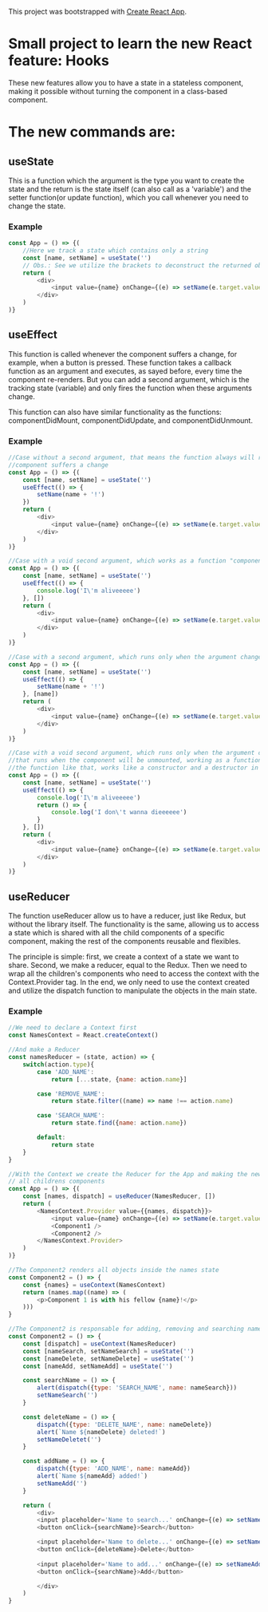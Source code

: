 This project was bootstrapped with [Create React App](https://github.com/facebook/create-react-app).

# Small project to learn the new React feature: Hooks

These new features allow you to have a state in a stateless component, making it possible without turning the component in a class-based component.

# The new commands are: 
## useState
This is a function which the argument is the type you want to create the state and the return is the state itself (can also call as a 'variable') and the setter function(or update function), which you call whenever you need to change the state.

### Example
```javascript
const App = () => {(
    //Here we track a state which contains only a string
    const [name, setName] = useState('')
    // Obs.: See we utilize the brackets to deconstruct the returned object from the function call!
    return (
        <div>
            <input value={name} onChange={(e) => setName(e.target.value)} />
        </div>
    )
)}
```
## useEffect
This function is called whenever the component suffers a change, for example, when a button is pressed. These function takes a callback function as an argument and executes, as sayed before, every time the component re-renders. But you can add a second argument, which is the tracking state (variable) and only fires the function when these arguments change. 

This function can also have similar functionality as the functions: componentDidMount, componentDidUpdate, and componentDidUnmount.

### Example
```javascript
//Case without a second argument, that means the function always will run when the
//component suffers a change
const App = () => {(
    const [name, setName] = useState('')
    useEffect(() => {
        setName(name + '!')
    })
    return (
        <div>
            <input value={name} onChange={(e) => setName(e.target.value)} />
        </div>
    )
)}

//Case with a void second argument, which works as a function "componentDidMount", executing only once
const App = () => {(
    const [name, setName] = useState('')
    useEffect(() => {
        console.log('I\'m aliveeeee')
    }, [])
    return (
        <div>
            <input value={name} onChange={(e) => setName(e.target.value)} />
        </div>
    )
)}

//Case with a second argument, which runs only when the argument changes
const App = () => {(
    const [name, setName] = useState('')
    useEffect(() => {
        setName(name + '!')
    }, [name])
    return (
        <div>
            <input value={name} onChange={(e) => setName(e.target.value)} />
        </div>
    )
)}

//Case with a void second argument, which runs only when the argument changes and a return statement,
//that runs when the component will be unmounted, working as a function "componentDidUnmout", can say
//the function like that, works like a constructor and a destructor in the same statement (C++)
const App = () => {(
    const [name, setName] = useState('')
    useEffect(() => {
        console.log('I\'m aliveeeee')
        return () => {
            console.log('I don\'t wanna dieeeeee')
        }
    }, [])
    return (
        <div>
            <input value={name} onChange={(e) => setName(e.target.value)} />
        </div>
    )
)}
```

## useReducer
The function useReducer allow us to have a reducer, just like Redux, but without the library itself. The functionality is the same, allowing us to access a state which is shared with all the child components of a specific component, making the rest of the components reusable and flexibles.

The principle is simple: first, we create a context of a state we want to share. Second, we make a reducer, equal to the Redux. Then we need to wrap all the children's components who need to access the context with the Context.Provider tag. In the end, we only need to use the context created and utilize the dispatch function to manipulate the objects in the main state.
### Example
```javascript
//We need to declare a Context first
const NamesContext = React.createContext()

//And make a Reducer
const namesReducer = (state, action) => {
    switch(action.type){
        case 'ADD_NAME':
            return [...state, {name: action.name}]

        case 'REMOVE_NAME':
            return state.filter((name) => name !== action.name)

        case 'SEARCH_NAME':
            return state.find({name: action.name})

        default:
            return state
    }
}

//With the Context we create the Reducer for the App and making the new state available to
// all childrens components
const App = () => {(
    const [names, dispatch] = useReducer(NamesReducer, [])
    return (
        <NamesContext.Provider value={{names, dispatch}}>
            <input value={name} onChange={(e) => setName(e.target.value)} />
            <Component1 />
            <Component2 />
        </NamesContext.Provider>
    )
)}

//The Component2 renders all objects inside the names state
const Component2 = () => {
    const {names} = useContext(NamesContext)
    return (names.map((name) => (
        <p>Component 1 is with his fellow {name}!</p>
    )))
}

//The Component2 is responsable for adding, removing and searching names.
const Component2 = () => {
    const [dispatch] = useContext(NamesReducer)
    const [nameSearch, setNameSearch] = useState('')
    const [nameDelete, setNameDelete] = useState('')    
    const [nameAdd, setNameAdd] = useState('')

    const searchName = () => {
        alert(dispatch({type: 'SEARCH_NAME', name: nameSearch}))
        setNameSearch('')
    }

    const deleteName = () => {
        dispatch({type: 'DELETE_NAME', name: nameDelete})
        alert(`Name ${nameDelete} deleted!`)
        setNameDeletet('')
    }

    const addName = () => {
        dispatch({type: 'ADD_NAME', name: nameAdd})
        alert(`Name ${nameAdd} added!`)
        setNameAdd('')
    }

    return (
        <div>
        <input placeholder='Name to search...' onChange={(e) => setNameSearch(e.target.value)}/>
        <button onClick={searchName}>Search</button>

        <input placeholder='Name to delete...' onChange={(e) => setNameDelete(e.target.value)}/>
        <button onClick={deleteName}>Delete</button>
    
        <input placeholder='Name to add...' onChange={(e) => setNameAdd(e.target.value)}/>
        <button onClick={searchName}>Add</button>

        </div>
    )
}
```